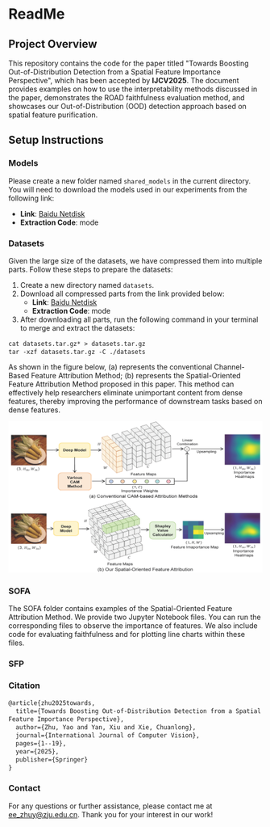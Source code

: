 # ReadMe

## Project Overview

This repository contains the code for the paper titled "Towards Boosting Out-of-Distribution Detection from a Spatial Feature Importance Perspective", which has been accepted by **IJCV2025**. The document provides examples on how to use the interpretability methods discussed in the paper, demonstrates the ROAD faithfulness evaluation method, and showcases our Out-of-Distribution (OOD) detection approach based on spatial feature purification.

## Setup Instructions

### Models

Please create a new folder named `shared_models` in the current directory. You will need to download the models used in our experiments from the following link:

- **Link**: [Baidu Netdisk](https://pan.baidu.com/s/1MuhqIU6hX5JURTE653fpEw)
- **Extraction Code**: mode

### Datasets

Given the large size of the datasets, we have compressed them into multiple parts. Follow these steps to prepare the datasets:

1. Create a new directory named `datasets`.
2. Download all compressed parts from the link provided below:
   - **Link**: [Baidu Netdisk](https://pan.baidu.com/s/1NtgjQlkBYfgOf0MIrdzRYw)
   - **Extraction Code**: mode
3. After downloading all parts, run the following command in your terminal to merge and extract the datasets:

```
cat datasets.tar.gz* > datasets.tar.gz
tar -xzf datasets.tar.gz -C ./datasets
```
As shown in the figure below, (a) represents the conventional Channel-Based Feature Attribution Method; (b) represents the Spatial-Oriented Feature Attribution Method proposed in this paper. This method can effectively help researchers eliminate unimportant content from dense features, thereby improving the performance of downstream tasks based on dense features.

![Spatial-Oriented Feature Attribution Method & Channel-Based Feature Attribution Method](./pipeline.png "Spatial-Oriented Feature Attribution Method & Channel-Based Feature Attribution Method")

### SOFA

The SOFA folder contains examples of the Spatial-Oriented Feature Attribution Method. We provide two Jupyter Notebook files. You can run the corresponding files to observe the importance of features. We also include code for evaluating faithfulness and for plotting line charts within these files.

### SFP


### Citation
```
@article{zhu2025towards,
  title={Towards Boosting Out-of-Distribution Detection from a Spatial Feature Importance Perspective},
  author={Zhu, Yao and Yan, Xiu and Xie, Chuanlong},
  journal={International Journal of Computer Vision},
  pages={1--19},
  year={2025},
  publisher={Springer}
}
```

### Contact
For any questions or further assistance, please contact me at ee_zhuy@zju.edu.cn.
Thank you for your interest in our work!

